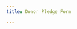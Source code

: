 ```yaml
---
title: Donor Pledge Form

---
```



<script type="text/javascript" src="https://secure.jotform.us/jsform/50076087118151"></script>